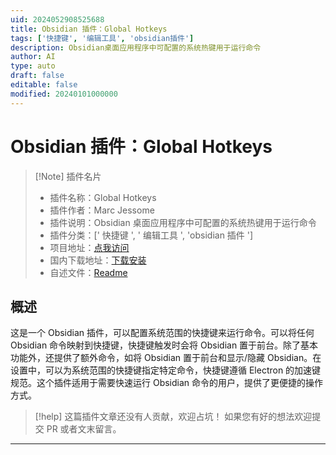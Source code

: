 ```yaml
---
uid: 2024052908525688
title: Obsidian 插件：Global Hotkeys
tags: ['快捷键', '编辑工具', 'obsidian插件']
description: Obsidian桌面应用程序中可配置的系统热键用于运行命令
author: AI
type: auto
draft: false
editable: false
modified: 20240101000000
---
```


# Obsidian 插件：Global Hotkeys

> [!Note] 插件名片
> - 插件名称：Global Hotkeys
> - 插件作者：Marc Jessome
> - 插件说明：Obsidian 桌面应用程序中可配置的系统热键用于运行命令
> - 插件分类：[' 快捷键 ', ' 编辑工具 ', 'obsidian 插件 ']
> - 项目地址：[点我访问](https://github.com/mjessome/obsidian-global-hotkeys)
> - 国内下载地址：[下载安装](https://pkmer.cn/products/plugin/pluginMarket/?obsidian-global-hotkeys)
> - 自述文件：[Readme](https://ghproxy.net/https://raw.githubusercontent.com/mjessome/obsidian-global-hotkeys/main/README.md)

## 概述

这是一个 Obsidian 插件，可以配置系统范围的快捷键来运行命令。可以将任何 Obsidian 命令映射到快捷键，快捷键触发时会将 Obsidian 置于前台。除了基本功能外，还提供了额外命令，如将 Obsidian 置于前台和显示/隐藏 Obsidian。在设置中，可以为系统范围的快捷键指定特定命令，快捷键遵循 Electron 的加速键规范。这个插件适用于需要快速运行 Obsidian 命令的用户，提供了更便捷的操作方式。

> [!help]
> 这篇插件文章还没有人贡献，欢迎占坑！
> 如果您有好的想法欢迎提交 PR 或者文末留言。

---



